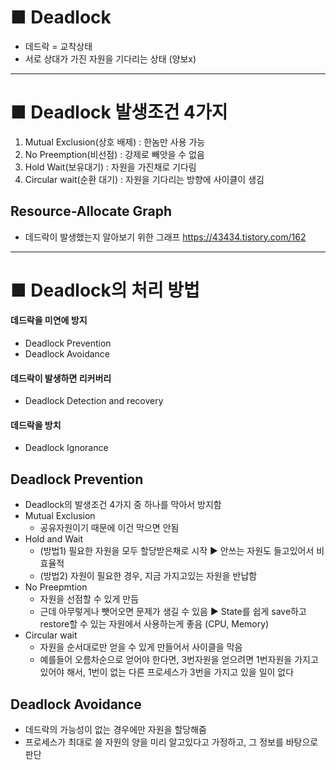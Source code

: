 # ■ Deadlock
- 데드락 = 교착상태
- 서로 상대가 가진 자원을 기다리는 상태 (양보x)
---
# ■ Deadlock 발생조건 4가지
1. Mutual Exclusion(상호 배제) : 한놈만 사용 가능
2. No Preemption(비선점) : 강제로 빼앗을 수 없음
3. Hold Wait(보유대기) : 자원을 가진채로 기다림
4. Circular wait(순환 대기) : 자원을 기다리는 방향에 사이클이 생김
## Resource-Allocate Graph
- 데드락이 발생했는지 알아보기 위한 그래프
https://43434.tistory.com/162
---
# ■ Deadlock의 처리 방법
#### 데드락을 미연에 방지
- Deadlock Prevention
- Deadlock Avoidance
#### 데드락이 발생하면 리커버리
- Deadlock Detection and recovery
#### 데드락을 방치
- Deadlock Ignorance
## Deadlock Prevention 
- Deadlock의 발생조건 4가지 중 하나를 막아서 방지함
- Mutual Exclusion
  - 공유자원이기 때문에 이건 막으면 안됨
- Hold and Wait
  - (방법1) 필요한 자원을 모두 할당받은채로 시작 ▶ 안쓰는 자원도 들고있어서 비효율적
  - (방법2) 자원이 필요한 경우, 지금 가지고있는 자원을 반납함
- No Preepmtion
  - 자원을 선점할 수 있게 만듬
  - 근데 아무렇게나 뺏어오면 문제가 생길 수 있음 ▶  State를 쉽게 save하고 restore할 수 있는 자원에서 사용하는게 좋음 (CPU, Memory)
- Circular wait
  - 자원을 순서대로만 얻을 수 있게 만들어서 사이클을 막음
  - 예를들어 오름차순으로 얻어야 한다면, 3번자원을 얻으려면 1번자원을 가지고 있어야 해서, 1번이 없는 다른 프로세스가 3번을 가지고 있을 일이 없다
## Deadlock Avoidance 
- 데드락의 가능성이 없는 경우에만 자원을 할당해줌
- 프로세스가 최대로 쓸 자원의 양을 미리 알고있다고 가정하고, 그 정보를 바탕으로 판단
